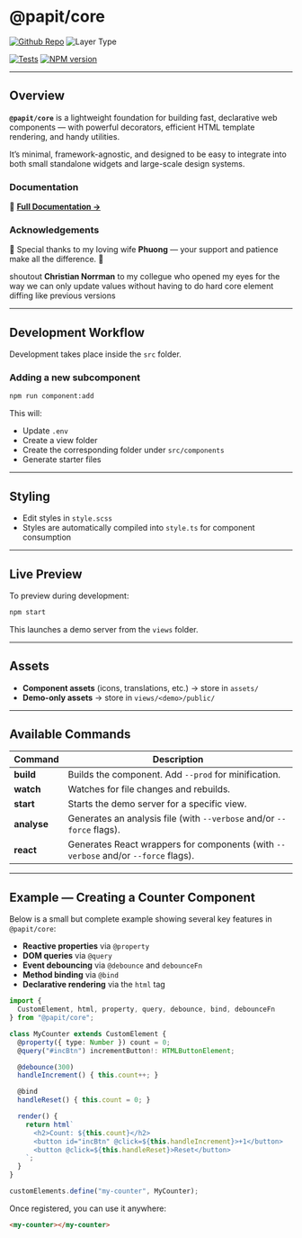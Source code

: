 # @papit/core

[![Github Repo](https://img.shields.io/badge/Git-@papit/core-blue?logo=github&link=https://github.com/onkelhoy/web-components/tree/main/packages/core)](https://github.com/onkelhoy/web-components/tree/main/packages/core)
![Layer Type](https://img.shields.io/badge/Layer_Type-core-orange)

[![Tests](https://github.com/onkelhoy/web-components/actions/workflows/pull-request.yml/badge.svg)](https://github.com/onkelhoy/web-components/actions/workflows/pull-request.yml)
[![NPM version](https://img.shields.io/npm/v/@papit/core.svg?logo=npm)](https://www.npmjs.com/package/@papit/core)

---

## Overview

**`@papit/core`** is a lightweight foundation for building fast, declarative web components — with powerful decorators, efficient HTML template rendering, and handy utilities.

It’s minimal, framework-agnostic, and designed to be easy to integrate into both small standalone widgets and large-scale design systems.

### Documentation

📄 **[Full Documentation →](./docs/README.md)**

### Acknowledgements

💌 Special thanks to my loving wife **Phuong** — your support and patience make all the difference. 💛

shoutout **Christian Norrman** to my collegue who opened my eyes for the way we can only update values without having to do hard core element diffing like previous versions

---

## Development Workflow

Development takes place inside the `src` folder.

### Adding a new subcomponent

```bash
npm run component:add
````

This will:

* Update `.env`
* Create a view folder
* Create the corresponding folder under `src/components`
* Generate starter files

---

## Styling

* Edit styles in `style.scss`
* Styles are automatically compiled into `style.ts` for component consumption

---

## Live Preview

To preview during development:

```bash
npm start
```

This launches a demo server from the `views` folder.

---

## Assets

* **Component assets** (icons, translations, etc.) → store in `assets/`
* **Demo-only assets** → store in `views/<demo>/public/`

---

## Available Commands

| Command     | Description                                                                        |
| ----------- | ---------------------------------------------------------------------------------- |
| **build**   | Builds the component. Add `--prod` for minification.                               |
| **watch**   | Watches for file changes and rebuilds.                                             |
| **start**   | Starts the demo server for a specific view.                                        |
| **analyse** | Generates an analysis file (with `--verbose` and/or `--force` flags).              |
| **react**   | Generates React wrappers for components (with `--verbose` and/or `--force` flags). |

---

## Example — Creating a Counter Component

Below is a small but complete example showing several key features in `@papit/core`:

* **Reactive properties** via `@property`
* **DOM queries** via `@query`
* **Event debouncing** via `@debounce` and `debounceFn`
* **Method binding** via `@bind`
* **Declarative rendering** via the `html` tag

```ts
import { 
  CustomElement, html, property, query, debounce, bind, debounceFn 
} from "@papit/core";

class MyCounter extends CustomElement {
  @property({ type: Number }) count = 0;
  @query("#incBtn") incrementButton!: HTMLButtonElement;

  @debounce(300)
  handleIncrement() { this.count++; }

  @bind
  handleReset() { this.count = 0; }

  render() {
    return html`
      <h2>Count: ${this.count}</h2>
      <button id="incBtn" @click=${this.handleIncrement}>+1</button>
      <button @click=${this.handleReset}>Reset</button>
    `;
  }
}

customElements.define("my-counter", MyCounter);
```

Once registered, you can use it anywhere:

```html
<my-counter></my-counter>
```

